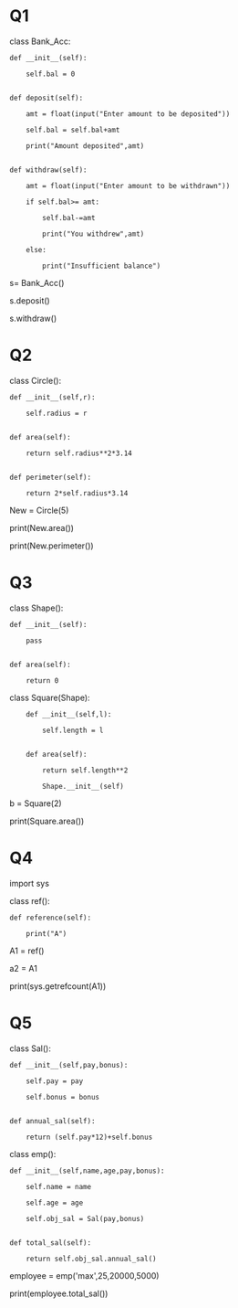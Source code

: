 # Q1


class Bank_Acc:

    def __init__(self):
    
        self.bal = 0
        

    def deposit(self):
    
        amt = float(input("Enter amount to be deposited"))
        
        self.bal = self.bal+amt
        
        print("Amount deposited",amt)
        

    def withdraw(self):
    
        amt = float(input("Enter amount to be withdrawn"))
        
        if self.bal>= amt:
        
            self.bal-=amt
            
            print("You withdrew",amt)
            
        else:
        
            print("Insufficient balance")
            
            
s= Bank_Acc()

s.deposit()

s.withdraw()



# Q2


class Circle():

    def __init__(self,r):
    
        self.radius = r
        

    def area(self):
    
        return self.radius**2*3.14
        

    def perimeter(self):
    
        return 2*self.radius*3.14
        


New = Circle(5)

print(New.area())

print(New.perimeter())



# Q3


class Shape():

    def __init__(self):
    
        pass
        
    
    def area(self):
    
        return 0
        

class Square(Shape):

        def __init__(self,l):
        
            self.length = l
            

        def area(self):
        
            return self.length**2
            
            Shape.__init__(self)
            

b = Square(2)

print(Square.area())



# Q4


import sys

class ref():

    def reference(self):
    
        print("A")
        

A1 = ref()

a2 = A1

print(sys.getrefcount(A1))


# Q5


class Sal():

    def __init__(self,pay,bonus):
    
        self.pay = pay
        
        self.bonus = bonus
        

    def annual_sal(self):
    
        return (self.pay*12)+self.bonus
        

class emp():

    def __init__(self,name,age,pay,bonus):
    
        self.name = name
        
        self.age = age
        
        self.obj_sal = Sal(pay,bonus)
        

    def total_sal(self):
    
        return self.obj_sal.annual_sal()
        

employee = emp('max',25,20000,5000)

print(employee.total_sal())




            
            

